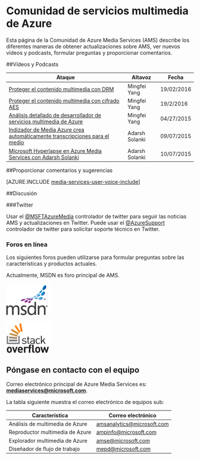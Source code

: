 <properties
    pageTitle="Información general de la Comunidad de servicios multimedia de Azure | Microsoft Azure"
    description="Esta página de la Comunidad de Azure Media Services (AMS) explica maneras diferentes, puede obtener actualizaciones sobre AMS, consulte nuevos vídeos y podcasts, formular preguntas y proporcionar comentarios. "
    services="media-services"
    documentationCenter=""
    authors="juliako"
    manager="erikre"
    editor=""/>

<tags
    ms.service="media-services"
    ms.workload="media"
    ms.tgt_pltfrm="na"
    ms.devlang="dotnet"
    ms.topic="article"
    ms.date="09/26/2016"  
    ms.author="juliako"/>

# <a name="azure-media-services-community"></a>Comunidad de servicios multimedia de Azure  

Esta página de la Comunidad de Azure Media Services (AMS) describe los diferentes maneras de obtener actualizaciones sobre AMS, ver nuevos vídeos y podcasts, formular preguntas y proporcionar comentarios.   

##<a name="videos-and-podcasts"></a>Vídeos y Podcasts

Ataque|Altavoz|Fecha
---|---|---
[Proteger el contenido multimedia con DRM](https://azure.microsoft.com/documentation/videos/azurefridayprotectingyourmediacontentdrm/)|Mingfei Yang|19/02/2016
[Proteger el contenido multimedia con cifrado AES](https://azure.microsoft.com/documentation/videos/azure-media-services-protecting-your-media-content-with-aes-encryption/)|Mingfei Yang|19/2/2016
[Análisis detallado de desarrollador de servicios multimedia de Azure](https://azure.microsoft.com/documentation/videos/build-2015-azure-media-services-developer-deep-dive/)|Mingfei Yang|04/27/2015
[Indizador de Media Azure crea automáticamente transcripciones para el medio](https://azure.microsoft.com/documentation/videos/azure-media-indexer-autoatically-creates-transcripts-for-your-media-with-adarsh-solanki/)|Adarsh Solanki|09/07/2015
[Microsoft Hyperlapse en Azure Media Services con Adarsh Solanki](https://azure.microsoft.com/documentation/videos/microsoft-hyperlapse-in-azure-media-services-with-adarsh-solanki/)|Adarsh Solanki|10/07/2015

##<a name="provide-feedback-and-make-suggestions"></a>Proporcionar comentarios y sugerencias

[AZURE.INCLUDE [media-services-user-voice-include](../../includes/media-services-user-voice-include.md)]

##<a name="discussion"></a>Discusión

###<a name="twitter"></a>Twitter

Usar el [@MSFTAzureMedia](https://twitter.com/MSFTAzureMedia) controlador de twitter para seguir las noticias AMS y actualizaciones en Twitter. Puede usar el [@AzureSupport](https://twitter.com/azuresupport) controlador de twitter para solicitar soporte técnico en Twitter.  
 
### <a name="online-forums"></a>Foros en línea

Los siguientes foros pueden utilizarse para formular preguntas sobre las características y productos actuales.

Actualmente, MSDN es foro principal de AMS.

[![MSDN](./media/media-services-community/msdn.png)](https://social.msdn.microsoft.com/forums/azure/home?forum=MediaServices) 

[![StackOverflow](./media/media-services-community/stack-overflow.png)](http://stackoverflow.com/questions/tagged/azure-media-services) 

## <a name="contact-the-team"></a>Póngase en contacto con el equipo

Correo electrónico principal de Azure Media Services es: **mediaservices@microsoft.com**.

La tabla siguiente muestra el correo electrónico de equipos sub:

Característica|Correo electrónico
---|---
Análisis de multimedia de Azure|amsanalytics@microsoft.com
Reproductor multimedia de Azure|ampinfo@microsoft.com 
Explorador multimedia de Azure|amse@microsoft.com
Diseñador de flujo de trabajo|mepd@microsoft.com
